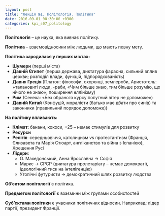 ```yaml
---
layout: post
title: "Лекція №1. Політологія. Політика"
date: 2016-09-01 08:30:00 +0300
categories: kpi_s07_politology
---
```


**Політологія** – це наука, яка вивчає політику.

**Політика** – взаємовідносини між людьми, що мають певну мету.

**Політика зародилася у перших містах:**

* **Шумери** (перші міста)
* **Давній Єгипет** (перша держава, диктатура фараона, сильний вплив церкви; розподіл влади, функцій, підпорядкованість)
* **Давня Греція** (Платон: філософи, охоронці, землероби, Аристотель: +талановиті люди, -раби, «Чим більше знаю, тим більше розумію, що нічого не знаю»; поширення еллінізму)
* **Рим** (Сенека: «Без обраного курсу попутний вітер не допоможе»)
* **Давній Китай** (Конфуцій, моралісти (батько має дбати про синів) та законники (правильний порядок допоможе))

**На політику впливають:**
* **Клімат**: банани, кокоси, +25 – немає стимулів для розвитку
* **Ресурси**
* **Релігія**: середньовіччя, католицизм vs протестантизм (Франція, Єлизавета та Марія Стюарт, англіканство та війна з Іспанією), Хрещення Русі
* **Лідери**:
  * О. Македонський, Анна Ярославна -> Софія
  * Маркс -> СРСР (диктатура пролетаріату – немає демократії, ідеологічний тиск на інтелігенцію)
  * Утопічні футуристи -> демократичний шлях розвитку людства

**Об’єктом політології** є політика.

**Предметом політології** є взаємини між групами особистостей

**Суб’єктами політики** є учасники політичних відносин. Наприклад: лідер партії, президент Франції.
